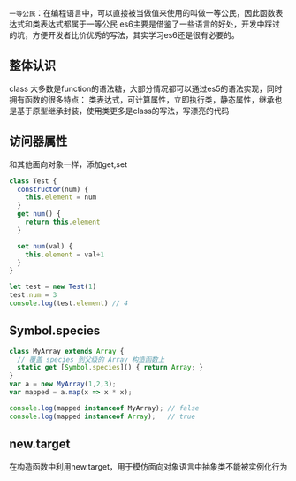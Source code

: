 `一等公民`：在编程语言中，可以直接被当做值来使用的叫做一等公民，因此函数表达式和类表达式都属于一等公民
es6主要是借鉴了一些语言的好处，开发中踩过的坑，方便开发者比价优秀的写法，其实学习es6还是很有必要的。

## 整体认识
class 大多数是function的语法糖，大部分情况都可以通过es5的语法实现，同时拥有函数的很多特点： 类表达式，可计算属性，立即执行类，静态属性，继承也是基于原型继承封装，使用类更多是class的写法，写漂亮的代码

## 访问器属性
和其他面向对象一样，添加get,set
``` javascript
class Test {
  constructor(num) {
    this.element = num
  }
  get num() {
    return this.element
  }

  set num(val) {
    this.element = val+1
  }
}

let test = new Test(1)
test.num = 3
console.log(test.element) // 4
```

## Symbol.species
``` javascript
class MyArray extends Array {
  // 覆盖 species 到父级的 Array 构造函数上
  static get [Symbol.species]() { return Array; }
}
var a = new MyArray(1,2,3);
var mapped = a.map(x => x * x);

console.log(mapped instanceof MyArray); // false
console.log(mapped instanceof Array);   // true
```

## new.target
在构造函数中利用new.target，用于模仿面向对象语言中抽象类不能被实例化行为